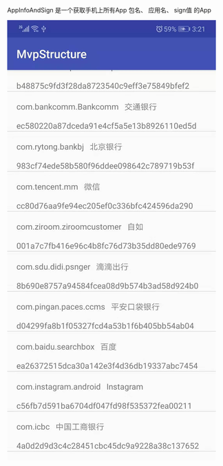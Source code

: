 AppInfoAndSign
是一个获取手机上所有App 包名、 应用名、 sign值 的App



![描述](https://github.com/WuMaoQiang/AppInfoAndSign/blob/master/Preview/79ddf6ed756d595d1f63bba3b5d0411.jpg)
